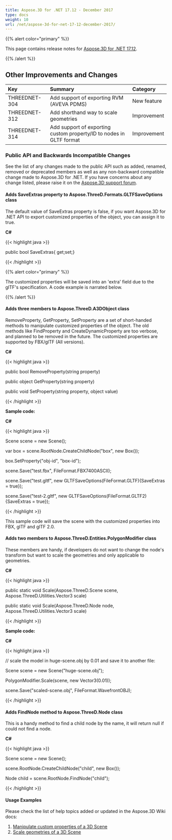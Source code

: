 ```yaml
---
title: Aspose.3D for .NET 17.12 - December 2017
type: docs
weight: 10
url: /net/aspose-3d-for-net-17-12-december-2017/
---
```


{{% alert color="primary" %}} 

This page contains release notes for [Aspose.3D for .NET 17.12](https://www.nuget.org/packages/Aspose.3D/17.12.0).

{{% /alert %}} 
## **Other Improvements and Changes**

|**Key**|**Summary**|**Category**|
| :- | :- | :- |
|THREEDNET-304|Add support of exporting RVM (AVEVA PDMS)|New feature|
|THREEDNET-312|Add shorthand way to scale geometries|Improvement|
|THREEDNET-314|Add support of exporting custom property/ID to nodes in GLTF format|Improvement|
### **Public API and Backwards Incompatible Changes**
See the list of any changes made to the public API such as added, renamed, removed or deprecated members as well as any non-backward compatible change made to Aspose.3D for .NET. If you have concerns about any change listed, please raise it on the [Aspose.3D support forum](http://www.aspose.com/community/forums/aspose.3d-product-family/535/showforum.aspx).
#### **Adds SaveExtras property to Aspose.ThreeD.Formats.GLTFSaveOptions class**
The default value of SaveExtras property is false, if you want Aspose.3D for .NET API to export customized properties of the object, you can assign it to true.

**C#**

{{< highlight java >}}

 public bool SaveExtras{ get;set;}

{{< /highlight >}}

{{% alert color="primary" %}} 

The customized properties will be saved into an 'extra' field due to the glTF's specification. A code example is narrated below.

{{% /alert %}}
#### **Adds three members to Aspose.ThreeD.A3DObject class**
RemoveProperty, GetProperty, SetProperty are a set of short-handed methods to manipulate customized properties of the object. The old methods like FindProperty and CreateDynamicProperty are too verbose, and planned to be removed in the future. The customized properties are supported by FBX/glTF (All versions).

**C#**

{{< highlight java >}}

 public bool RemoveProperty(string property)

public object GetProperty(string property)

public void SetProperty(string property, object value)

{{< /highlight >}}

**Sample code:**

**C#**

{{< highlight java >}}

 Scene scene = new Scene();

var box = scene.RootNode.CreateChildNode("box", new Box());

box.SetProperty("obj-id", "box-id");

scene.Save("test.fbx", FileFormat.FBX7400ASCII);

scene.Save("test.gltf", new GLTFSaveOptions(FileFormat.GLTF){SaveExtras = true});

scene.Save("test-2.gltf", new GLTFSaveOptions(FileFormat.GLTF2){SaveExtras = true});

{{< /highlight >}}

This sample code will save the scene with the customized properties into FBX, glTF and glTF 2.0.
#### **Adds two members to Aspose.ThreeD.Entities.PolygonModifier class**
These members are handy, if developers do not want to change the node's transform but want to scale the geometries and only applicable to geometries.

**C#**

{{< highlight java >}}

 public static void Scale(Aspose.ThreeD.Scene scene, Aspose.ThreeD.Utilities.Vector3 scale)

public static void Scale(Aspose.ThreeD.Node node, Aspose.ThreeD.Utilities.Vector3 scale)

{{< /highlight >}}

**Sample code:**

**C#**

{{< highlight java >}}

 // scale the model in huge-scene.obj by 0.01 and save it to another file:

Scene scene = new Scene("huge-scene.obj");

PolygonModifier.Scale(scene, new Vector3(0.01));

scene.Save("scaled-scene.obj", FileFormat.WavefrontOBJ);

{{< /highlight >}}
#### **Adds FindNode method to Aspose.ThreeD.Node class**
This is a handy method to find a child node by the name, it will return null if could not find a node.

**C#**

{{< highlight java >}}

 Scene scene = new Scene();

scene.RootNode.CreateChildNode("child", new Box());

Node child = scene.RootNode.FindNode("child");

{{< /highlight >}}
#### **Usage Examples**
Please check the list of help topics added or updated in the Aspose.3D Wiki docs:

1. [Manipulate custom properties of a 3D Scene](/3d/net/manipulate-custom-properties-of-a-3d-scene-html/)
1. [Scale geometries of a 3D Scene](/3d/net/scale-geometries-of-a-3d-scene-html/)
